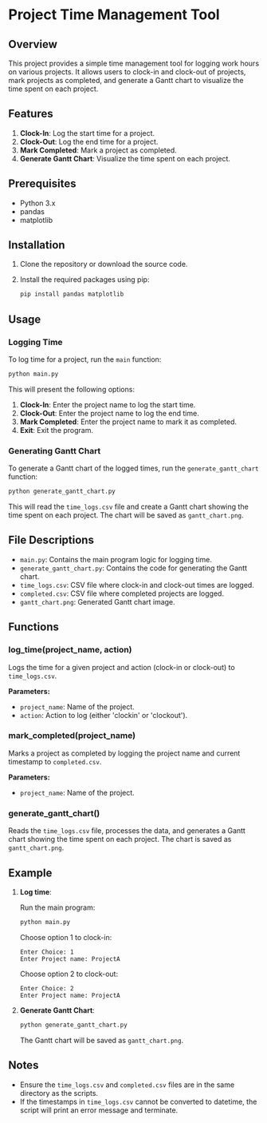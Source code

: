 # Project Time Management Tool

## Overview

This project provides a simple time management tool for logging work hours on various projects. It allows users to clock-in and clock-out of projects, mark projects as completed, and generate a Gantt chart to visualize the time spent on each project.

## Features

1. **Clock-In**: Log the start time for a project.
2. **Clock-Out**: Log the end time for a project.
3. **Mark Completed**: Mark a project as completed.
4. **Generate Gantt Chart**: Visualize the time spent on each project.

## Prerequisites

- Python 3.x
- pandas
- matplotlib

## Installation

1. Clone the repository or download the source code.
2. Install the required packages using pip:

    ```sh
    pip install pandas matplotlib
    ```

## Usage

### Logging Time

To log time for a project, run the `main` function:

```sh
python main.py
```

This will present the following options:

1. **Clock-In**: Enter the project name to log the start time.
2. **Clock-Out**: Enter the project name to log the end time.
3. **Mark Completed**: Enter the project name to mark it as completed.
4. **Exit**: Exit the program.

### Generating Gantt Chart

To generate a Gantt chart of the logged times, run the `generate_gantt_chart` function:

```sh
python generate_gantt_chart.py
```

This will read the `time_logs.csv` file and create a Gantt chart showing the time spent on each project. The chart will be saved as `gantt_chart.png`.

## File Descriptions

- `main.py`: Contains the main program logic for logging time.
- `generate_gantt_chart.py`: Contains the code for generating the Gantt chart.
- `time_logs.csv`: CSV file where clock-in and clock-out times are logged.
- `completed.csv`: CSV file where completed projects are logged.
- `gantt_chart.png`: Generated Gantt chart image.

## Functions

### log_time(project_name, action)

Logs the time for a given project and action (clock-in or clock-out) to `time_logs.csv`.

**Parameters:**
- `project_name`: Name of the project.
- `action`: Action to log (either 'clockin' or 'clockout').

### mark_completed(project_name)

Marks a project as completed by logging the project name and current timestamp to `completed.csv`.

**Parameters:**
- `project_name`: Name of the project.

### generate_gantt_chart()

Reads the `time_logs.csv` file, processes the data, and generates a Gantt chart showing the time spent on each project. The chart is saved as `gantt_chart.png`.

## Example

1. **Log time**:

    Run the main program:

    ```sh
    python main.py
    ```

    Choose option 1 to clock-in:

    ```
    Enter Choice: 1
    Enter Project name: ProjectA
    ```

    Choose option 2 to clock-out:

    ```
    Enter Choice: 2
    Enter Project name: ProjectA
    ```

2. **Generate Gantt Chart**:

    ```sh
    python generate_gantt_chart.py
    ```

    The Gantt chart will be saved as `gantt_chart.png`.

## Notes

- Ensure the `time_logs.csv` and `completed.csv` files are in the same directory as the scripts.
- If the timestamps in `time_logs.csv` cannot be converted to datetime, the script will print an error message and terminate.

